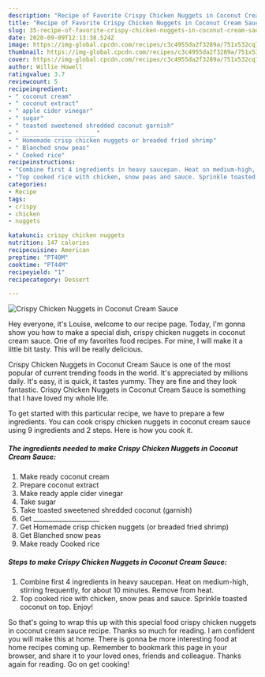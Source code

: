 ```yaml
---
description: "Recipe of Favorite Crispy Chicken Nuggets in Coconut Cream Sauce"
title: "Recipe of Favorite Crispy Chicken Nuggets in Coconut Cream Sauce"
slug: 35-recipe-of-favorite-crispy-chicken-nuggets-in-coconut-cream-sauce
date: 2020-09-09T12:13:38.524Z
image: https://img-global.cpcdn.com/recipes/c3c4955da2f3289a/751x532cq70/crispy-chicken-nuggets-in-coconut-cream-sauce-recipe-main-photo.jpg
thumbnail: https://img-global.cpcdn.com/recipes/c3c4955da2f3289a/751x532cq70/crispy-chicken-nuggets-in-coconut-cream-sauce-recipe-main-photo.jpg
cover: https://img-global.cpcdn.com/recipes/c3c4955da2f3289a/751x532cq70/crispy-chicken-nuggets-in-coconut-cream-sauce-recipe-main-photo.jpg
author: Willie Howell
ratingvalue: 3.7
reviewcount: 5
recipeingredient:
- " coconut cream"
- " coconut extract"
- " apple cider vinegar"
- " sugar"
- " toasted sweetened shredded coconut garnish"
- " _____________________"
- " Homemade crisp chicken nuggets or breaded fried shrimp"
- " Blanched snow peas"
- " Cooked rice"
recipeinstructions:
- "Combine first 4 ingredients in heavy saucepan. Heat on medium-high, stirring frequently, for about 10 minutes. Remove from heat."
- "Top cooked rice with chicken, snow peas and sauce. Sprinkle toasted coconut on top. Enjoy!"
categories:
- Recipe
tags:
- crispy
- chicken
- nuggets

katakunci: crispy chicken nuggets 
nutrition: 147 calories
recipecuisine: American
preptime: "PT40M"
cooktime: "PT44M"
recipeyield: "1"
recipecategory: Dessert

---
```



![Crispy Chicken Nuggets in Coconut Cream Sauce](https://img-global.cpcdn.com/recipes/c3c4955da2f3289a/751x532cq70/crispy-chicken-nuggets-in-coconut-cream-sauce-recipe-main-photo.jpg)

Hey everyone, it's Louise, welcome to our recipe page. Today, I'm gonna show you how to make a special dish, crispy chicken nuggets in coconut cream sauce. One of my favorites food recipes. For mine, I will make it a little bit tasty. This will be really delicious.

Crispy Chicken Nuggets in Coconut Cream Sauce is one of the most popular of current trending foods in the world. It's appreciated by millions daily. It's easy, it is quick, it tastes yummy. They are fine and they look fantastic. Crispy Chicken Nuggets in Coconut Cream Sauce is something that I have loved my whole life.




To get started with this particular recipe, we have to prepare a few ingredients. You can cook crispy chicken nuggets in coconut cream sauce using 9 ingredients and 2 steps. Here is how you cook it.

##### The ingredients needed to make Crispy Chicken Nuggets in Coconut Cream Sauce:

1. Make ready  coconut cream
1. Prepare  coconut extract
1. Make ready  apple cider vinegar
1. Take  sugar
1. Take  toasted sweetened shredded coconut (garnish)
1. Get  _____________________
1. Get  Homemade crisp chicken nuggets (or breaded fried shrimp)
1. Get  Blanched snow peas
1. Make ready  Cooked rice




##### Steps to make Crispy Chicken Nuggets in Coconut Cream Sauce:

1. Combine first 4 ingredients in heavy saucepan. Heat on medium-high, stirring frequently, for about 10 minutes. Remove from heat.
1. Top cooked rice with chicken, snow peas and sauce. Sprinkle toasted coconut on top. Enjoy!




So that's going to wrap this up with this special food crispy chicken nuggets in coconut cream sauce recipe. Thanks so much for reading. I am confident you will make this at home. There is gonna be more interesting food at home recipes coming up. Remember to bookmark this page in your browser, and share it to your loved ones, friends and colleague. Thanks again for reading. Go on get cooking!
